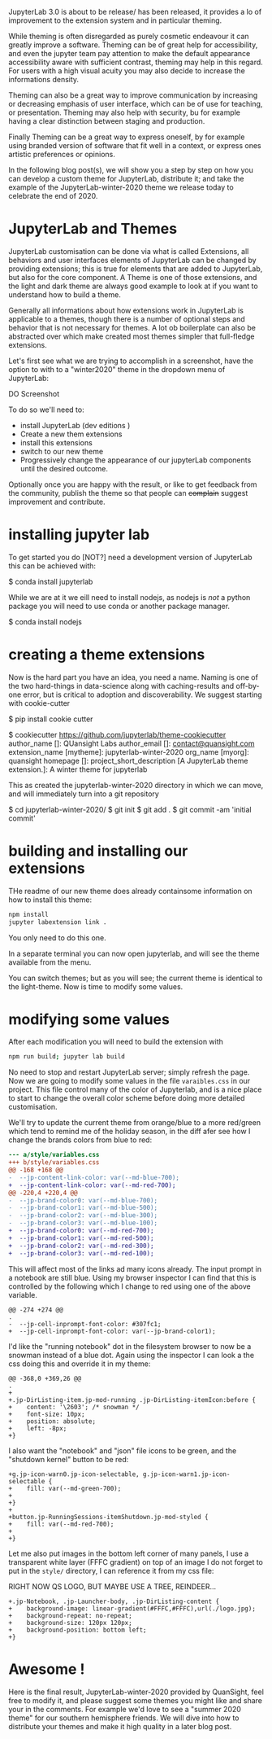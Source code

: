<!--
.. title: JupyterLab Winter Theme
.. slug: jupyterlab-winder-theme
.. date: 2020-12-01 09:00:00 UTC-00:00
.. author: Matthias Bussonnier, Isabela Presedo Floyd, Eric Charles
.. tags: Labs, Jupyter, Theme, JupyterLab
.. category:
.. link:
.. description:
.. type: text
-->

JupyterLab 3.0 is about to be release/ has been released, it provides a lo of improvement to the extension system  and
in particular theming. 

While theming is often disregarded as purely cosmetic endeavour it can greatly
improve a software. Theming can be of great help for accessibility, and even the
jupyter team pay attention to make the default appearance accessibility aware
with sufficient contrast, theming may help in this regard. For users with a high
visual acuity you may also decide to increase the informations density.

Theming can also be a great way to improve communication by increasing or
decreasing emphasis of user interface, which can be of use for teaching, or
presentation. Theming may also help with security, bu for example having a clear
distinction between staging and production.

Finally Theming can be a great way to express oneself, by for example using
branded version of software that fit well in a context, or express ones artistic
preferences or opinions. 

In the following blog post(s), we will show you a step by step on how you can
develop a custom theme for JupyterLab, distribute it; and take the example of the
JupyterLab-winter-2020 theme we release today to celebrate the end of 2020.

<!-- TEASER_END -->

# JupyterLab and Themes

JupyterLab customisation can be done via what is called Extensions, all
behaviors and user interfaces elements of JupyterLab can be changed by providing
extensions; this is true for elements that are added to JupyterLab, but also for
the core component. A Theme is one of those extensions, and the light and dark
theme are always good example to look at if you want to understand how to build
a theme. 

Generally all informations about how extensions work in JupyterLab is applicable
to a themes, though there is a number of optional steps and behavior that is not
necessary for themes. A lot ob boilerplate can also be abstracted over which
make created most themes simpler that full-fledge extensions.

Let's first see what we are trying to accomplish in a screenshot, have the option to with to a "winter2020" theme in
the dropdown menu of JupyterLab:

DO Screenshot

To do so we'll need to:
 - install JupyterLab (dev editions )
 - Create a new them extensions
 - install this extensions
 - switch to our new theme
 - Progressively change the appearance of our jupyterLab components until the desired outcome. 


Optionally once you are happy with the result, or like to get feedback from the
community, publish the theme so that people can ~~complain~~ suggest improvement
and contribute. 

# installing jupyter lab

To get started you do [NOT?] need a development version of JupyterLab this can
be achieved with:

$ conda install jupyterlab

While we are at it we eill need to install nodejs, as nodejs is _not_ a python
package you will need to use conda or another package manager. 

$ conda install nodejs

# creating a theme extensions

Now is the hard part you have an idea, you need a name. Naming is one of the
two hard-things in data-science along with caching-results and off-by-one error, but is
critical to adoption and discoverability. We suggest starting with cookie-cutter

$ pip install cookie cutter

$ cookiecutter https://github.com/jupyterlab/theme-cookiecutter
author_name []: QUansight Labs
author_email []: contact@quansight.com
extension_name [mytheme]: jupyterlab-winter-2020
org_name [myorg]: quansight
homepage []:
project_short_description [A JupyterLab theme extension.]: A winter theme for jupyterlab

This as created the jupyterlab-winter-2020 directory in which we can move, and
will immediately turn into a git repository

$ cd jupyterlab-winter-2020/
$ git init
$ git add .
$ git commit -am 'initial commit'





# building and installing our extensions

THe readme of our new theme does already containsome information on how to
install this theme:

```bash
npm install
jupyter labextension link .
```

You only need to do this one. 

In a separate terminal you can now open jupyterlab, and will see the theme available from the menu. 

You can switch themes; but as you will see; the current theme is identical to
the light-theme. Now is time to modify some values. 


# modifying some values

After each modification you will need to build the extension with 

```bash
npm run build; jupyter lab build
```

No need to stop and restart JupyterLab server; simply refresh the page.
Now we are going to modify some values in the file `varaibles.css` in our
project. This file control many of the color of Jupyterlab, and is a nice place
to start to change the overall color scheme before doing more detailed
customisation.

We'll try to update the current theme from orange/blue to a more red/green which
tend to remind me of the holiday season, in the diff afer see how I change the
brands colors from blue to red:

```diff
--- a/style/variables.css
+++ b/style/variables.css
@@ -168 +168 @@                                                                  
-  --jp-content-link-color: var(--md-blue-700);
+  --jp-content-link-color: var(--md-red-700);
@@ -220,4 +220,4 @@                                                                  
-  --jp-brand-color0: var(--md-blue-700);
-  --jp-brand-color1: var(--md-blue-500);
-  --jp-brand-color2: var(--md-blue-300);
-  --jp-brand-color3: var(--md-blue-100);
+  --jp-brand-color0: var(--md-red-700);
+  --jp-brand-color1: var(--md-red-500);
+  --jp-brand-color2: var(--md-red-300);
+  --jp-brand-color3: var(--md-red-100);
```

This will affect most of the links ad many icons already. The input prompt in a
notebook are still blue. Using my browser inspector I can find that this is
controlled by the following which I change to red using one of the above
variable.

```
@@ -274 +274 @@                                                                 .
-  --jp-cell-inprompt-font-color: #307fc1;
+  --jp-cell-inprompt-font-color: var(--jp-brand-color1);
```

I'd like the "running notebook" dot in the filesystem browser to now be a
snowman instead of a blue dot. Again using the inspector I can look a the css
doing this and override it in my theme:


```
@@ -368,0 +369,26 @@                                                                 .
+
+.jp-DirListing-item.jp-mod-running .jp-DirListing-itemIcon:before {
+    content: '\2603'; /* snowman */
+    font-size: 10px;
+    position: absolute;
+    left: -8px;
+}
```

I also want the "notebook" and "json" file icons to be green, and the "shutdown
kernel" button to be red:

```
+g.jp-icon-warn0.jp-icon-selectable, g.jp-icon-warn1.jp-icon-selectable {
+    fill: var(--md-green-700);
+
+}
+
+button.jp-RunningSessions-itemShutdown.jp-mod-styled {
+    fill: var(--md-red-700);
+
+}
```

Let me also put images in the bottom left corner of many panels, I use a
transparent white layer (FFFC gradient) on top of an image I do not forget to
put in the `style/` directory, I can reference it from my css file:

RIGHT NOW QS LOGO, BUT MAYBE USE A TREE, REINDEER...

```
+.jp-Notebook, .jp-Launcher-body, .jp-DirListing-content {
+    background-image: linear-gradient(#FFFC,#FFFC),url(./logo.jpg);
+    background-repeat: no-repeat;
+    background-size: 120px 120px;
+    background-position: bottom left;
+}
```




# Awesome ! 

Here is the final result, JupyterLab-winter-2020 provided by QuanSight, feel
free to modify it, and please suggest some themes you might like and share your
in the comments. For example we'd love to see a "summer 2020 theme" for our southern hemisphere friends. 
We will dive into how to distribute your themes and make it high quality in a later blog post.







